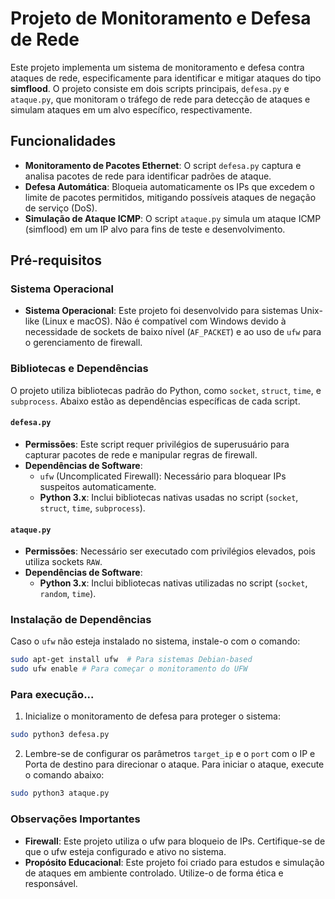 # Projeto de Monitoramento e Defesa de Rede

Este projeto implementa um sistema de monitoramento e defesa contra ataques de rede, especificamente para identificar e mitigar ataques do tipo **simflood**. O projeto consiste em dois scripts principais, `defesa.py` e `ataque.py`, que monitoram o tráfego de rede para detecção de ataques e simulam ataques em um alvo específico, respectivamente.

## Funcionalidades

- **Monitoramento de Pacotes Ethernet**: O script `defesa.py` captura e analisa pacotes de rede para identificar padrões de ataque.
- **Defesa Automática**: Bloqueia automaticamente os IPs que excedem o limite de pacotes permitidos, mitigando possíveis ataques de negação de serviço (DoS).
- **Simulação de Ataque ICMP**: O script `ataque.py` simula um ataque ICMP (simflood) em um IP alvo para fins de teste e desenvolvimento.

## Pré-requisitos

### Sistema Operacional

- **Sistema Operacional**: Este projeto foi desenvolvido para sistemas Unix-like (Linux e macOS). Não é compatível com Windows devido à necessidade de sockets de baixo nível (`AF_PACKET`) e ao uso de `ufw` para o gerenciamento de firewall.

### Bibliotecas e Dependências

O projeto utiliza bibliotecas padrão do Python, como `socket`, `struct`, `time`, e `subprocess`. Abaixo estão as dependências específicas de cada script.

#### `defesa.py`

- **Permissões**: Este script requer privilégios de superusuário para capturar pacotes de rede e manipular regras de firewall.
- **Dependências de Software**:
  - `ufw` (Uncomplicated Firewall): Necessário para bloquear IPs suspeitos automaticamente.
  - **Python 3.x**: Inclui bibliotecas nativas usadas no script (`socket`, `struct`, `time`, `subprocess`).

#### `ataque.py`

- **Permissões**: Necessário ser executado com privilégios elevados, pois utiliza sockets `RAW`.
- **Dependências de Software**:
  - **Python 3.x**: Inclui bibliotecas nativas utilizadas no script (`socket`, `random`, `time`).

### Instalação de Dependências

Caso o `ufw` não esteja instalado no sistema, instale-o com o comando:

```bash
sudo apt-get install ufw  # Para sistemas Debian-based
sudo ufw enable # Para começar o monitoramento do UFW
```

### Para execução...
1. Inicialize o monitoramento de defesa para proteger o sistema:
```bash
sudo python3 defesa.py
```
2. Lembre-se de configurar os parâmetros `target_ip` e o `port` com o IP e Porta de destino para direcionar o ataque. Para iniciar o ataque, execute o comando abaixo:
```bash
sudo python3 ataque.py
```

### Observações Importantes
- **Firewall**: Este projeto utiliza o ufw para bloqueio de IPs. Certifique-se de que o ufw esteja configurado e ativo no sistema.
- **Propósito Educacional**: Este projeto foi criado para estudos e simulação de ataques em ambiente controlado. Utilize-o de forma ética e responsável.
